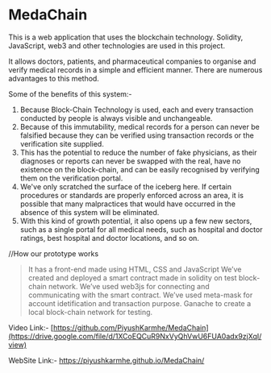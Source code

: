 # MedaChain

This is a web application that uses the blockchain technology. Solidity, JavaScript, web3 and other technologies are used in this project.

It allows doctors, patients, and pharmaceutical companies to organise and verify medical records in a simple and efficient manner. There are numerous advantages to this method.

Some of the benefits of this system:-

1. Because Block-Chain Technology is used, each and every transaction conducted by people is always visible and unchangeable.
2. Because of this immutability, medical records for a person can never be falsified because they can be verified using transaction records or the verification site supplied.
3. This has the potential to reduce the number of fake physicians, as their diagnoses or reports can never be swapped with the real, have no existence on the block-chain, and can be easily recognised by verifying them on the verification portal.
4. We've only scratched the surface of the iceberg here. If certain procedures or standards are properly enforced across an area, it is possible that many malpractices that would have occurred in the absence of this system will be eliminated.
5. With this kind of growth potential, it also opens up a few new sectors, such as a single portal for all medical needs, such as hospital and doctor ratings, best hospital and doctor locations, and so on.

//How our prototype works

> It has a front-end made using HTML, CSS and JavaScript
> We’ve created and deployed a smart contract made in solidity on test block-chain network.
> We’ve used web3js for connecting and communicating with the smart contract.
> We’ve used meta-mask for account idetification and transaction purpose.
> Ganache to create a local block-chain network for testing.

Video Link:- [https://github.com/PiyushKarmhe/MedaChain](https://drive.google.com/file/d/1XCoEQCuR9NxVyQhVwU6FUA0adx9zjXqI/view)

WebSite Link:- https://piyushkarmhe.github.io/MedaChain/

